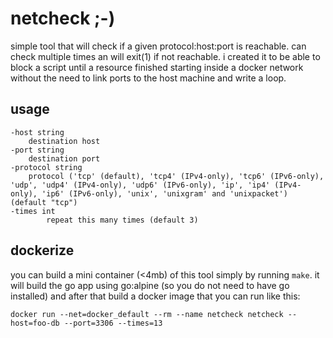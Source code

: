 # netcheck ;-)
simple tool that will check if a given protocol:host:port is reachable. can check multiple times an will exit(1) if not reachable. i created it to be able to block a script until a resource finished starting inside a docker network without the need to link ports to the host machine and write a loop.

## usage
    -host string
        destination host
    -port string
        destination port
    -protocol string
        protocol ('tcp' (default), 'tcp4' (IPv4-only), 'tcp6' (IPv6-only), 'udp', 'udp4' (IPv4-only), 'udp6' (IPv6-only), 'ip', 'ip4' (IPv4-only), 'ip6' (IPv6-only), 'unix', 'unixgram' and 'unixpacket') (default "tcp")
    -times int
            repeat this many times (default 3)
        
## dockerize
you can build a mini container (<4mb) of this tool simply by running `make`. it will build the go app using go:alpine (so you do not need to have go installed) and after that build a docker image that you can run like this:
    
    docker run --net=docker_default --rm --name netcheck netcheck --host=foo-db --port=3306 --times=13